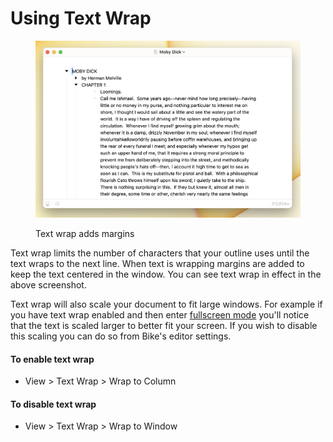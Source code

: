 # Using Text Wrap

<figure><img src="../.gitbook/assets/TextWrap.png" alt=""><figcaption><p>Text wrap adds margins</p></figcaption></figure>

Text wrap limits the number of characters that your outline uses until the text wraps to the next line. When text is wrapping margins are added to keep the text centered in the window. You can see text wrap in effect in the above screenshot.

Text wrap will also scale your document to fit large windows. For example if you have text wrap enabled and then enter [fullscreen mode](using-full-screen-mode.md) you'll notice that the text is scaled larger to better fit your screen. If you wish to disable this scaling you can do so from Bike's editor settings.

#### To enable text wrap

* View > Text Wrap > Wrap to Column

#### To disable text wrap

* View > Text Wrap > Wrap to Window

